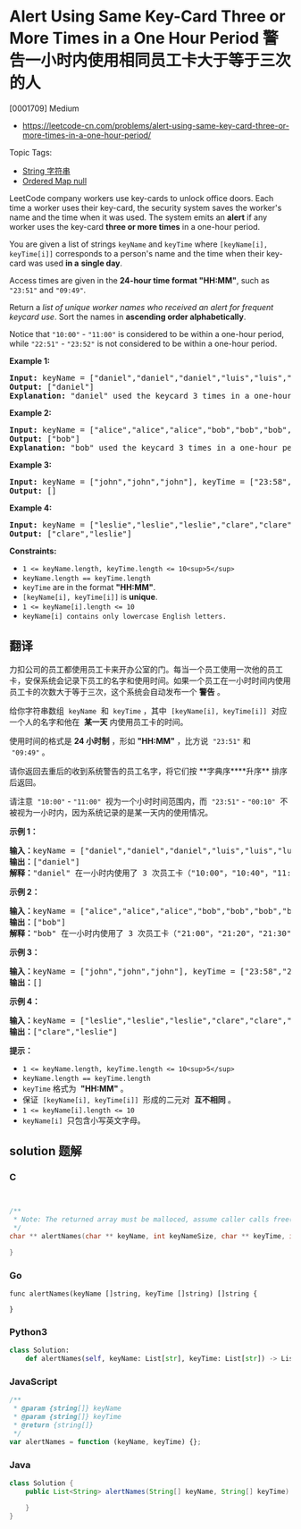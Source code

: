 # Alert Using Same Key-Card Three or More Times in a One Hour Period 警告一小时内使用相同员工卡大于等于三次的人

[0001709] Medium

- https://leetcode-cn.com/problems/alert-using-same-key-card-three-or-more-times-in-a-one-hour-period/

Topic Tags:

- [String 字符串](https://leetcode-cn.com/tag/string/)
- [Ordered Map null](https://leetcode-cn.com/tag/ordered-map/)

LeetCode company workers use key-cards to unlock office doors. Each time a worker uses their key-card, the security system saves the worker's name and the time when it was used. The system emits an **alert** if any worker uses the key-card **three or more times** in a one-hour period.

You are given a list of strings `keyName` and `keyTime` where `[keyName[i], keyTime[i]]` corresponds to a person's name and the time when their key-card was used **in a** **single day**.

Access times are given in the **24-hour time format "HH:MM"**, such as `"23:51"` and `"09:49"`.

Return a _list of unique worker names who received an alert for frequent keycard use_. Sort the names in **ascending order alphabetically**.

Notice that `"10:00"` - `"11:00"` is considered to be within a one-hour period, while `"22:51"` - `"23:52"` is not considered to be within a one-hour period.

**Example 1:**

<pre><strong>Input:</strong> keyName = ["daniel","daniel","daniel","luis","luis","luis","luis"], keyTime = ["10:00","10:40","11:00","09:00","11:00","13:00","15:00"]
<strong>Output:</strong> ["daniel"]
<strong>Explanation:</strong> "daniel" used the keycard 3 times in a one-hour period ("10:00","10:40", "11:00").
</pre>

**Example 2:**

<pre><strong>Input:</strong> keyName = ["alice","alice","alice","bob","bob","bob","bob"], keyTime = ["12:01","12:00","18:00","21:00","21:20","21:30","23:00"]
<strong>Output:</strong> ["bob"]
<strong>Explanation:</strong> "bob" used the keycard 3 times in a one-hour period ("21:00","21:20", "21:30").
</pre>

**Example 3:**

<pre><strong>Input:</strong> keyName = ["john","john","john"], keyTime = ["23:58","23:59","00:01"]
<strong>Output:</strong> []
</pre>

**Example 4:**

<pre><strong>Input:</strong> keyName = ["leslie","leslie","leslie","clare","clare","clare","clare"], keyTime = ["13:00","13:20","14:00","18:00","18:51","19:30","19:49"]
<strong>Output:</strong> ["clare","leslie"]
</pre>

**Constraints:**

- `1 <= keyName.length, keyTime.length <= 10<sup>5</sup>`
- `keyName.length == keyTime.length`
- `keyTime` are in the format **"HH:MM"**.
- `[keyName[i], keyTime[i]]` is **unique**.
- `1 <= keyName[i].length <= 10`
- `keyName[i] contains only lowercase English letters.`

## 翻译

力扣公司的员工都使用员工卡来开办公室的门。每当一个员工使用一次他的员工卡，安保系统会记录下员工的名字和使用时间。如果一个员工在一小时时间内使用员工卡的次数大于等于三次，这个系统会自动发布一个 **警告** 。

给你字符串数组  `keyName`  和  `keyTime` ，其中  `[keyName[i], keyTime[i]]`  对应一个人的名字和他在  **某一天** 内使用员工卡的时间。

使用时间的格式是 **24 小时制** ，形如 **"HH:MM"** ，比方说  `"23:51"` 和  `"09:49"` 。

请你返回去重后的收到系统警告的员工名字，将它们按 **字典序\*\***升序\*\* 排序后返回。

请注意  `"10:00"` - `"11:00"`  视为一个小时时间范围内，而  `"23:51"` - `"00:10"`  不被视为一小时内，因为系统记录的是某一天内的使用情况。

**示例 1：**

<pre><strong>输入：</strong>keyName = ["daniel","daniel","daniel","luis","luis","luis","luis"], keyTime = ["10:00","10:40","11:00","09:00","11:00","13:00","15:00"]
<strong>输出：</strong>["daniel"]
<strong>解释：</strong>"daniel" 在一小时内使用了 3 次员工卡（"10:00"，"10:40"，"11:00"）。
</pre>

**示例 2：**

<pre><strong>输入：</strong>keyName = ["alice","alice","alice","bob","bob","bob","bob"], keyTime = ["12:01","12:00","18:00","21:00","21:20","21:30","23:00"]
<strong>输出：</strong>["bob"]
<strong>解释：</strong>"bob" 在一小时内使用了 3 次员工卡（"21:00"，"21:20"，"21:30"）。
</pre>

**示例 3：**

<pre><strong>输入：</strong>keyName = ["john","john","john"], keyTime = ["23:58","23:59","00:01"]
<strong>输出：</strong>[]
</pre>

**示例 4：**

<pre><strong>输入：</strong>keyName = ["leslie","leslie","leslie","clare","clare","clare","clare"], keyTime = ["13:00","13:20","14:00","18:00","18:51","19:30","19:49"]
<strong>输出：</strong>["clare","leslie"]
</pre>

**提示：**

- `1 <= keyName.length, keyTime.length <= 10<sup>5</sup>`
- `keyName.length == keyTime.length`
- `keyTime` 格式为  **"HH:MM"** 。
- 保证  `[keyName[i], keyTime[i]]`  形成的二元对  **互不相同** 。
- `1 <= keyName[i].length <= 10`
- `keyName[i]`  只包含小写英文字母。

## solution 题解

### C

```c


/**
 * Note: The returned array must be malloced, assume caller calls free().
 */
char ** alertNames(char ** keyName, int keyNameSize, char ** keyTime, int keyTimeSize, int* returnSize){

}
```

### Go

```golang
func alertNames(keyName []string, keyTime []string) []string {

}
```

### Python3

```python
class Solution:
    def alertNames(self, keyName: List[str], keyTime: List[str]) -> List[str]:
```

### JavaScript

```javascript
/**
 * @param {string[]} keyName
 * @param {string[]} keyTime
 * @return {string[]}
 */
var alertNames = function (keyName, keyTime) {};
```

### Java

```java
class Solution {
    public List<String> alertNames(String[] keyName, String[] keyTime) {

    }
}
```
